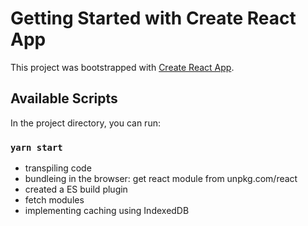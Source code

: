 # Getting Started with Create React App

This project was bootstrapped with
[Create React App](https://github.com/facebook/create-react-app).

## Available Scripts

In the project directory, you can run:

### `yarn start`

- transpiling code
- bundleing in the browser: get react module from
  unpkg.com/react
- created a ES build plugin
- fetch modules
- implementing caching using IndexedDB
